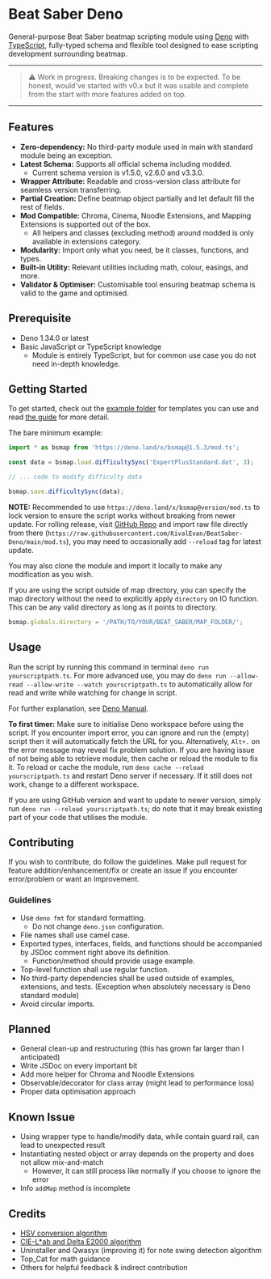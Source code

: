 # Beat Saber Deno

General-purpose Beat Saber beatmap scripting module using [Deno](https://deno.land/) with
[TypeScript](https://www.typescriptlang.org/), fully-typed schema and flexible tool designed to ease
scripting development surrounding beatmap.

---

> ⚠️ Work in progress. Breaking changes is to be expected. To be honest, would've started with v0.x
> but it was usable and complete from the start with more features added on top.

---

## Features

- **Zero-dependency:** No third-party module used in main with standard module being an exception.
- **Latest Schema:** Supports all official schema including modded.
  - Current schema version is v1.5.0, v2.6.0 and v3.3.0.
- **Wrapper Attribute:** Readable and cross-version class attribute for seamless version
  transferring.
- **Partial Creation:** Define beatmap object partially and let default fill the rest of fields.
- **Mod Compatible:** Chroma, Cinema, Noodle Extensions, and Mapping Extensions is supported out of
  the box.
  - All helpers and classes (excluding method) around modded is only available in extensions
    category.
- **Modularity:** Import only what you need, be it classes, functions, and types.
- **Built-in Utility:** Relevant utilities including math, colour, easings, and more.
- **Validator & Optimiser:** Customisable tool ensuring beatmap schema is valid to the game and
  optimised.

## Prerequisite

- Deno 1.34.0 or latest
- Basic JavaScript or TypeScript knowledge
  - Module is entirely TypeScript, but for common use case you do not need in-depth knowledge.

## Getting Started

To get started, check out the [example folder](./example) for templates you can use and read
[the guide](./example/README.md) for more detail.

The bare minimum example:

```ts
import * as bsmap from 'https://deno.land/x/bsmap@1.5.3/mod.ts';

const data = bsmap.load.difficultySync('ExpertPlusStandard.dat', 3);

// ... code to modify difficulty data

bsmap.save.difficultySync(data);
```

**NOTE:** Recommended to use `https://deno.land/x/bsmap@version/mod.ts` to lock version to ensure
the script works without breaking from newer update. For rolling release, visit
[GitHub Repo](https://github.com/KivalEvan/BeatSaber-Deno) and import raw file directly from there
(`https://raw.githubusercontent.com/KivalEvan/BeatSaber-Deno/main/mod.ts`), you may need to
occasionally add `--reload` tag for latest update.

You may also clone the module and import it locally to make any modification as you wish.

If you are using the script outside of map directory, you can specify the map directory without the
need to explicitly apply `directory` on IO function. This can be any valid directory as long as it
points to directory.

```ts
bsmap.globals.directory = '/PATH/TO/YOUR/BEAT_SABER/MAP_FOLDER/';
```

## Usage

Run the script by running this command in terminal `deno run yourscriptpath.ts`. For more advanced
use, you may do `deno run --allow-read --allow-write --watch yourscriptpath.ts` to automatically
allow for read and write while watching for change in script.

For further explanation, see [Deno Manual](https://deno.land/manual).

**To first timer:** Make sure to initialise Deno workspace before using the script. If you encounter
import error, you can ignore and run the (empty) script then it will automatically fetch the URL for
you. Alternatively, `Alt+.` on the error message may reveal fix problem solution. If you are having
issue of not being able to retrieve module, then cache or reload the module to fix it. To reload or
cache the module, run `deno cache --reload yourscriptpath.ts` and restart Deno server if necessary.
If it still does not work, change to a different workspace.

If you are using GitHub version and want to update to newer version, simply run
`deno run --reload yourscriptpath.ts`; do note that it may break existing part of your code that
utilises the module.

## Contributing

If you wish to contribute, do follow the guidelines. Make pull request for feature
addition/enhancement/fix or create an issue if you encounter error/problem or want an improvement.

### Guidelines

- Use `deno fmt` for standard formatting.
  - Do not change `deno.json` configuration.
- File names shall use camel case.
- Exported types, interfaces, fields, and functions should be accompanied by JSDoc comment right
  above its definition.
  - Function/method should provide usage example.
- Top-level function shall use regular function.
- No third-party dependencies shall be used outside of examples, extensions, and tests. (Exception
  when absolutely necessary is Deno standard module)
- Avoid circular imports.

## Planned

- General clean-up and restructuring (this has grown far larger than I anticipated)
- Write JSDoc on every important bit
- Add more helper for Chroma and Noodle Extensions
- Observable/decorator for class array (might lead to performance loss)
- Proper data optimisation approach

## Known Issue

- Using wrapper type to handle/modify data, while contain guard rail, can lead to unexpected result
- Instantiating nested object or array depends on the property and does not allow mix-and-match
  - However, it can still process like normally if you choose to ignore the error
- Info `addMap` method is incomplete

## Credits

- [HSV conversion algorithm](https://axonflux.com/handy-rgb-to-hsl-and-rgb-to-hsv-color-model-c)
- [CIE-L\*ab and Delta E2000 algorithm](https://www.easyrgb.com/)
- Uninstaller and Qwasyx (improving it) for note swing detection algorithm
- Top_Cat for math guidance
- Others for helpful feedback & indirect contribution
